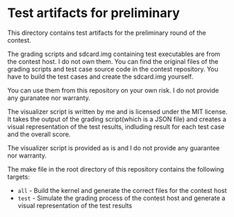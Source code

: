 # Test artifacts for preliminary

This directory contains test artifacts for the preliminary round of the contest.

The grading scripts and sdcard.img containing test executables are from the contest host. I do not own them. You can find the original files of the grading scripts and test case source code in the contest repository. You have to build the test cases and create the sdcard.img yourself. 

You can use them from this repository on your own risk. I do not provide any guranatee nor warranty.

The visualizer script is written by me and is licensed under the MIT license. It takes the output of the grading script(which is a JSON file) and creates a visual representation of the test results, indluding result for each test case and the overall score.

The visualizer script is provided as is and I do not provide any guarantee nor warranty.

The make file in the root directory of this repository contains the following targets:

- `all` - Build the kernel and generate the correct files for the contest host
- `test` - Simulate the grading process of the contest host and generate a visual representation of the test results
